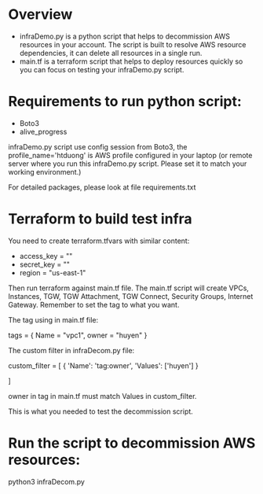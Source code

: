 # Overview
- infraDemo.py is a python script that helps to decommission AWS resources in your account. The script is built to resolve AWS resource dependencies, it can delete all resources in a single run.
- main.tf is a terraform script that helps to deploy resources quickly so you can focus on testing your infraDemo.py script.
# Requirements to run python script:
- Boto3
- alive_progress

infraDemo.py script use config session from Boto3, the profile_name='htduong' is AWS profile configured in your laptop (or remote server where you run this infraDemo.py script. Please set it to match your working environment.)

For detailed packages, please look at file requirements.txt

# Terraform to build test infra
You need to create terraform.tfvars with similar content:

- access_key = ""
- secret_key = ""
- region     = "us-east-1"

Then run terraform against main.tf file.
The main.tf script will create VPCs, Instances, TGW, TGW Attachment, TGW Connect, Security Groups, Internet Gateway.
Remember to set the tag to what you want.

The tag using in main.tf file:

tags = {
    Name = "vpc1",
    owner = "huyen"
}

The custom filter in infraDecom.py file:

custom_filter = [
    {
        'Name': 'tag:owner',
        'Values': ['huyen']
    }

]

owner in tag in main.tf must match Values in custom_filter.

This is what you needed to test the decommission script.

# Run the script to decommission AWS resources:

python3 infraDecom.py
